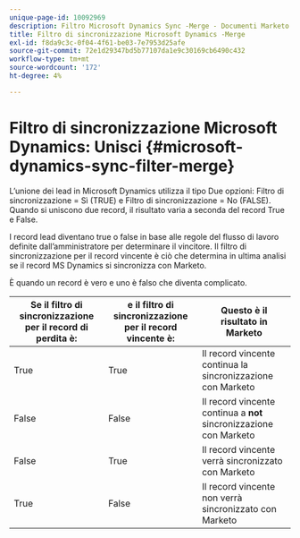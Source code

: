 ```yaml
---
unique-page-id: 10092969
description: Filtro Microsoft Dynamics Sync -Merge - Documenti Marketo - Documentazione del prodotto
title: Filtro di sincronizzazione Microsoft Dynamics -Merge
exl-id: f8da9c3c-0f04-4f61-be03-7e7953d25afe
source-git-commit: 72e1d29347bd5b77107da1e9c30169cb6490c432
workflow-type: tm+mt
source-wordcount: '172'
ht-degree: 4%

---
```


# Filtro di sincronizzazione Microsoft Dynamics: Unisci {#microsoft-dynamics-sync-filter-merge}

L’unione dei lead in Microsoft Dynamics utilizza il tipo Due opzioni: Filtro di sincronizzazione = Sì (TRUE) e Filtro di sincronizzazione = No (FALSE). Quando si uniscono due record, il risultato varia a seconda del record True e False.

I record lead diventano true o false in base alle regole del flusso di lavoro definite dall’amministratore per determinare il vincitore. Il filtro di sincronizzazione per il record vincente è ciò che determina in ultima analisi se il record MS Dynamics si sincronizza con Marketo.

È quando un record è vero e uno è falso che diventa complicato.

| Se il filtro di sincronizzazione per il record di perdita è: | e il filtro di sincronizzazione per il record vincente è: | Questo è il risultato in Marketo |
|---|---|---|
| True | True | Il record vincente continua la sincronizzazione con Marketo |
| False | False | Il record vincente continua a **not** sincronizzazione con Marketo |
| False | True | Il record vincente verrà sincronizzato con Marketo |
| True | False | Il record vincente non verrà sincronizzato con Marketo |
